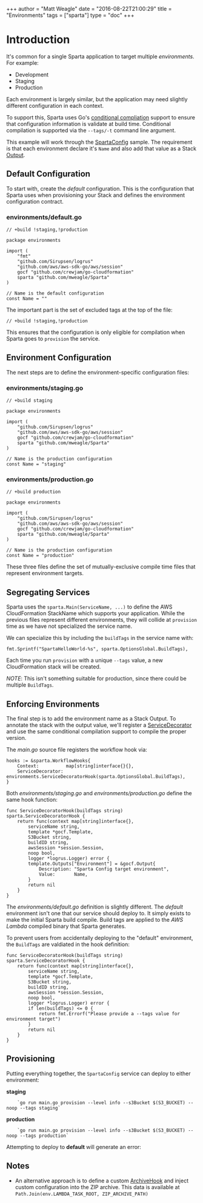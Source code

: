 +++
author = "Matt Weagle"
date = "2016-08-22T21:00:29"
title = "Environments"
tags = ["sparta"]
type = "doc"
+++

# Introduction

It's common for a single Sparta application to target multiple *environments*. For example:

  * Development
  * Staging
  * Production

Each environment is largely similar, but the application may need slightly different configuration in each context.

To support this, Sparta uses Go's [conditional compliation](http://dave.cheney.net/2013/10/12/how-to-use-conditional-compilation-with-the-go-build-tool) support to ensure that configuration information is validate at build time.  Conditional compilation is supported via the `--tags/-t` command line argument.

This example will work through the [SpartaConfig](https://github.com/mweagle/SpartaConfig) sample. The requirement is that each environment declare it's `Name` and also add that value as a Stack [Output](http://docs.aws.amazon.com/AWSCloudFormation/latest/UserGuide/outputs-section-structure.html).

## Default Configuration

To start with, create the _default_ configuration. This is the configuration that Sparta uses when provisioning your Stack and defines the environment configuration contract.

### environments/default.go

```golang
// +build !staging,!production

package environments

import (
	"fmt"
	"github.com/Sirupsen/logrus"
	"github.com/aws/aws-sdk-go/aws/session"
	gocf "github.com/crewjam/go-cloudformation"
	sparta "github.com/mweagle/Sparta"
)

// Name is the default configuration
const Name = ""
```
The important part is the set of excluded tags at the top of the file:

```golang
// +build !staging,!production
```

This ensures that the configuration is only eligible for compilation when Sparta goes to `provision` the service.

## Environment Configuration

The next steps are to define the environment-specific configuration files:

### environments/staging.go
```golang
// +build staging

package environments

import (
	"github.com/Sirupsen/logrus"
	"github.com/aws/aws-sdk-go/aws/session"
	gocf "github.com/crewjam/go-cloudformation"
	sparta "github.com/mweagle/Sparta"
)

// Name is the production configuration
const Name = "staging"

```
### environments/production.go

```golang
// +build production

package environments

import (
	"github.com/Sirupsen/logrus"
	"github.com/aws/aws-sdk-go/aws/session"
	gocf "github.com/crewjam/go-cloudformation"
	sparta "github.com/mweagle/Sparta"
)

// Name is the production configuration
const Name = "production"

```

These three files define the set of mutually-exclusive compile time files that represent environment targets.

## Segregating Services

Sparta uses the `sparta.Main(ServiceName, ...)` to define the AWS CloudFormation StackName which supports your application.  While the previous files represent different environments, they will collide at `provision` time as we have not specialized the service name.

We can specialize this by including the `buildTags` in the service name with:

```golang
fmt.Sprintf("SpartaHelloWorld-%s", sparta.OptionsGlobal.BuildTags),
```

Each time you run `provision` with a unique `--tags` value, a new CloudFormation stack will be created.


*NOTE*: This isn't something suitable for production, since there could be multiple `BuildTags`.

## Enforcing Environments

The final step is to add the environment name as a Stack Output. To annotate the stack with the output value, we'll register a [ServiceDecorator](https://godoc.org/github.com/mweagle/Sparta#ServiceDecoratorHook) and use the same conditional compilation support to compile the proper version.

The _main.go_ source file registers the workflow hook via:

```golang
hooks := &sparta.WorkflowHooks{
	Context:          map[string]interface{}{},
	ServiceDecorator: environments.ServiceDecoratorHook(sparta.OptionsGlobal.BuildTags),
}
```

Both _environments/staging.go_ and _environments/production.go_ define the same hook function:

```golang
func ServiceDecoratorHook(buildTags string) sparta.ServiceDecoratorHook {
	return func(context map[string]interface{},
		serviceName string,
		template *gocf.Template,
		S3Bucket string,
		buildID string,
		awsSession *session.Session,
		noop bool,
		logger *logrus.Logger) error {
		template.Outputs["Environment"] = &gocf.Output{
			Description: "Sparta Config target environment",
			Value:       Name,
		}
		return nil
	}
}
```

The _environments/default.go_ definition is slightly different. The _default_ environment isn't one that our service should deploy to. It simply exists to make the initial Sparta build compile.  Build tags are applied to the *AWS Lambda* compiled binary that Sparta generates.

To prevent users from accidentally deploying to the "default" environment, the `BuildTags` are valdiated in the hook definition:

```golang
func ServiceDecoratorHook(buildTags string) sparta.ServiceDecoratorHook {
	return func(context map[string]interface{},
		serviceName string,
		template *gocf.Template,
		S3Bucket string,
		buildID string,
		awsSession *session.Session,
		noop bool,
		logger *logrus.Logger) error {
		if len(buildTags) <= 0 {
			return fmt.Errorf("Please provide a --tags value for environment target")
		}
		return nil
	}
}
```



## Provisioning

Putting everything together, the `SpartaConfig` service can deploy to either environment:

**staging**

		`go run main.go provision --level info --s3Bucket $(S3_BUCKET) --noop --tags staging`

**production**

		`go run main.go provision --level info --s3Bucket $(S3_BUCKET) --noop --tags production`

Attempting to deploy to **default** will generate an error:



## Notes
  - An alternative approach is to define a custom [ArchiveHook](https://godoc.org/github.com/mweagle/Sparta#ArchiveHook) and inject custom configuration into the ZIP archive. This data is available at `Path.Join(env.LAMBDA_TASK_ROOT, ZIP_ARCHIVE_PATH)`